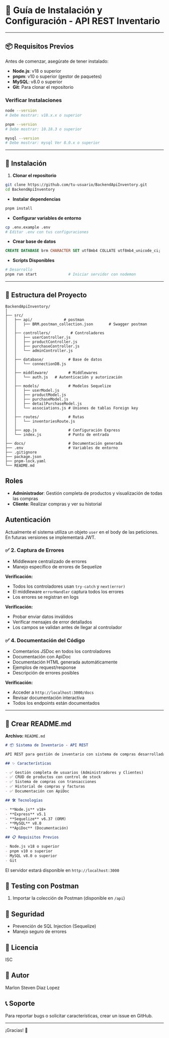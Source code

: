 # 🚀 Guía de Instalación y Configuración - API REST Inventario

---

## 📦 Requisitos Previos

Antes de comenzar, asegúrate de tener instalado:

- **Node.js**: v18 o superior
- **pnpm**: v10 o superior (gestor de paquetes)
- **MySQL**: v8.0 o superior
- **Git**: Para clonar el repositorio

### Verificar Instalaciones

```bash
node --version
# Debe mostrar: v18.x.x o superior

pnpm --version
# Debe mostrar: 10.18.3 o superior

mysql --version
# Debe mostrar: mysql Ver 8.0.x o superior
```

---

## 🚀 Instalación

1. **Clonar el repositorio**

```bash
git clone https://github.com/tu-usuario/BackendApiInventory.git
cd BackendApiInventory
```

- **Instalar dependencias**

```bash
pnpm install
```

- **Configurar variables de entorno**

```bash
cp .env.example .env
# Editar .env con tus configuraciones
```

- **Crear base de datos**

```sql
CREATE DATABASE brm CHARACTER SET utf8mb4 COLLATE utf8mb4_unicode_ci;
```

- **Scripts Disponibles**

```bash
# Desarrollo
pnpm run start              # Iniciar servidor con nodemon
```

---

## 📁 Estructura del Proyecto

```text
BackendApiInventory/
│
├── src/
│   ├── api/              # postman
│   │   ├── BRM.postman_collection.json       # Swagger postman
│   │
│   ├── controllers/         # Controladores
│   │   ├── userController.js
│   │   ├── productController.js
│   │   ├── purchaseController.js
│   │   └── adminController.js
│   │
│   ├── database/           # Base de datos
│   │   └── connectionDB.js
│   │
│   ├── middleware/         # Middlewares
│   │   └── auth.js   # Autenticación y autorización
│   │
│   ├── models/             # Modelos Sequelize
│   │   ├── userModel.js
│   │   ├── productModel.js
│   │   ├── purchaseModel.js
│   │   ├── detailPurchaseModel.js
│   │   └── associations.js # Uniones de tablas Foreign key
│   │
│   ├── routes/             # Rutas
│   │   └── inventoriesRoute.js
│   │
│   ├── app.js              # Configuración Express
│   └── index.js            # Punto de entrada
│
├── docs/                   # Documentación generada
├── .env                    # Variables de entorno
├── .gitignore
├── package.json
├── pnpm-lock.yaml
└── README.md
```

## Roles

- **Administrador**: Gestión completa de productos y visualización de todas las compras
- **Cliente**: Realizar compras y ver su historial

## Autenticación

Actualmente el sistema utiliza un objeto `user` en el body de las peticiones.
En futuras versiones se implementará JWT.

### ✅ 2. Captura de Errores

- Middleware centralizado de errores
- Manejo específico de errores de Sequelize

**Verificación:**

- Todos los controladores usan `try-catch` y `next(error)`
- El middleware `errorHandler` captura todos los errores
- Los errores se registran en logs

**Verificación:**

- Probar enviar datos inválidos
- Verificar mensajes de error detallados
- Los campos se validan antes de llegar al controlador

### ✅ 4. Documentación del Código

- Comentarios JSDoc en todos los controladores
- Documentación con ApiDoc
- Documentación HTML generada automáticamente
- Ejemplos de request/response
- Descripción de errores posibles

**Verificación:**

- Acceder a `http://localhost:3000/docs`
- Revisar documentación interactiva
- Todos los endpoints están documentados

---

## 📝 Crear README.md

**Archivo:** `README.md`

```markdown
# 📦 Sistema de Inventario - API REST

API REST para gestión de inventario con sistema de compras desarrollada con Node.js, Express, Sequelize y MySQL.

## ✨ Características

- ✅ Gestión completa de usuarios (Administradores y Clientes)
- ✅ CRUD de productos con control de stock
- ✅ Sistema de compras con transacciones
- ✅ Historial de compras y facturas
- ✅ Documentación con ApiDoc

## 🛠️ Tecnologías

- **Node.js** v18+
- **Express** v5.1
- **Sequelize** v6.37 (ORM)
- **MySQL** v8.0
- **ApiDoc** (Documentación)

## 📋 Requisitos Previos

- Node.js v18 o superior
- pnpm v10 o superior
- MySQL v8.0 o superior
- Git
```

El servidor estará disponible en `http://localhost:3000`

## 🧪 Testing con Postman

1. Importar la colección de Postman (disponible en `/api`)

## 🔐 Seguridad

- Prevención de SQL Injection (Sequelize)
- Manejo seguro de errores

## 📄 Licencia

ISC

## 👤 Autor

Marlon Steven Diaz Lopez

## 📞 Soporte

Para reportar bugs o solicitar características, crear un issue en GitHub.

---

¡Gracias! 🎉
